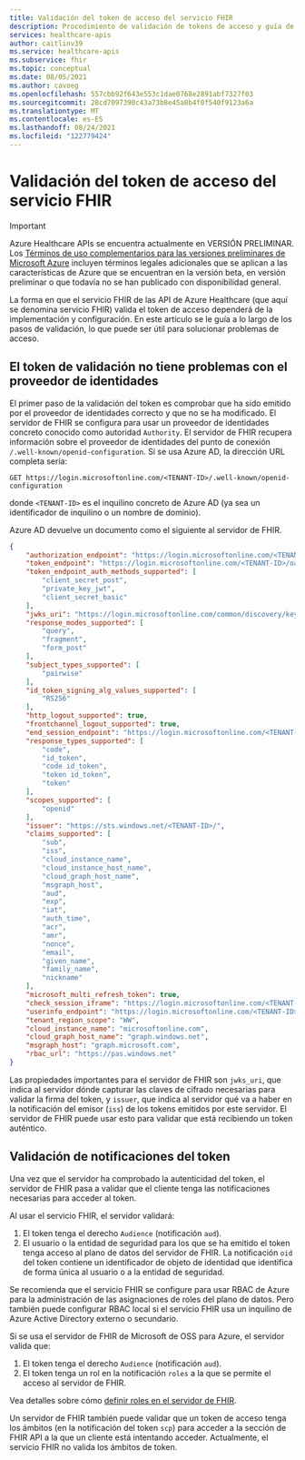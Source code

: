 ```yaml
---
title: Validación del token de acceso del servicio FHIR
description: Procedimiento de validación de tokens de acceso y guía de solución de problemas para el servicio FHIR
services: healthcare-apis
author: caitlinv39
ms.service: healthcare-apis
ms.subservice: fhir
ms.topic: conceptual
ms.date: 08/05/2021
ms.author: cavoeg
ms.openlocfilehash: 557cbb92f643e553c1dae0768e2891abf7327f03
ms.sourcegitcommit: 28cd7097390c43a73b8e45a8b4f0f540f9123a6a
ms.translationtype: MT
ms.contentlocale: es-ES
ms.lasthandoff: 08/24/2021
ms.locfileid: "122779424"
---
```

# <a name="fhir-service-access-token-validation"></a>Validación del token de acceso del servicio FHIR

> [!IMPORTANT]
> Azure Healthcare APIs se encuentra actualmente en VERSIÓN PRELIMINAR. Los [Términos de uso complementarios para las versiones preliminares de Microsoft Azure](https://azure.microsoft.com/support/legal/preview-supplemental-terms/) incluyen términos legales adicionales que se aplican a las características de Azure que se encuentran en la versión beta, en versión preliminar o que todavía no se han publicado con disponibilidad general.

La forma en que el servicio FHIR de las API de Azure Healthcare (que aquí se denomina servicio FHIR) valida el token de acceso dependerá de la implementación y configuración. En este artículo se le guía a lo largo de los pasos de validación, lo que puede ser útil para solucionar problemas de acceso.

## <a name="validate-token-has-no-issues-with-identity-provider"></a>El token de validación no tiene problemas con el proveedor de identidades

El primer paso de la validación del token es comprobar que ha sido emitido por el proveedor de identidades correcto y que no se ha modificado. El servidor de FHIR se configura para usar un proveedor de identidades concreto conocido como autoridad `Authority`. El servidor de FHIR recupera información sobre el proveedor de identidades del punto de conexión `/.well-known/openid-configuration`. Si se usa Azure AD, la dirección URL completa sería:

```
GET https://login.microsoftonline.com/<TENANT-ID>/.well-known/openid-configuration
```

donde `<TENANT-ID>` es el inquilino concreto de Azure AD (ya sea un identificador de inquilino o un nombre de dominio).

Azure AD devuelve un documento como el siguiente al servidor de FHIR.

```json
{
    "authorization_endpoint": "https://login.microsoftonline.com/<TENANT-ID>/oauth2/authorize",
    "token_endpoint": "https://login.microsoftonline.com/<TENANT-ID>/oauth2/token",
    "token_endpoint_auth_methods_supported": [
        "client_secret_post",
        "private_key_jwt",
        "client_secret_basic"
    ],
    "jwks_uri": "https://login.microsoftonline.com/common/discovery/keys",
    "response_modes_supported": [
        "query",
        "fragment",
        "form_post"
    ],
    "subject_types_supported": [
        "pairwise"
    ],
    "id_token_signing_alg_values_supported": [
        "RS256"
    ],
    "http_logout_supported": true,
    "frontchannel_logout_supported": true,
    "end_session_endpoint": "https://login.microsoftonline.com/<TENANT-ID>/oauth2/logout",
    "response_types_supported": [
        "code",
        "id_token",
        "code id_token",
        "token id_token",
        "token"
    ],
    "scopes_supported": [
        "openid"
    ],
    "issuer": "https://sts.windows.net/<TENANT-ID>/",
    "claims_supported": [
        "sub",
        "iss",
        "cloud_instance_name",
        "cloud_instance_host_name",
        "cloud_graph_host_name",
        "msgraph_host",
        "aud",
        "exp",
        "iat",
        "auth_time",
        "acr",
        "amr",
        "nonce",
        "email",
        "given_name",
        "family_name",
        "nickname"
    ],
    "microsoft_multi_refresh_token": true,
    "check_session_iframe": "https://login.microsoftonline.com/<TENANT-ID>/oauth2/checksession",
    "userinfo_endpoint": "https://login.microsoftonline.com/<TENANT-ID>/openid/userinfo",
    "tenant_region_scope": "WW",
    "cloud_instance_name": "microsoftonline.com",
    "cloud_graph_host_name": "graph.windows.net",
    "msgraph_host": "graph.microsoft.com",
    "rbac_url": "https://pas.windows.net"
}
``` 
Las propiedades importantes para el servidor de FHIR son `jwks_uri`, que indica al servidor dónde capturar las claves de cifrado necesarias para validar la firma del token, y `issuer`, que indica al servidor qué va a haber en la notificación del emisor (`iss`) de los tokens emitidos por este servidor. El servidor de FHIR puede usar esto para validar que está recibiendo un token auténtico.

## <a name="validate-claims-of-the-token"></a>Validación de notificaciones del token

Una vez que el servidor ha comprobado la autenticidad del token, el servidor de FHIR pasa a validar que el cliente tenga las notificaciones necesarias para acceder al token.

Al usar el servicio FHIR, el servidor validará:

1. El token tenga el derecho `Audience` (notificación `aud`).
1. El usuario o la entidad de seguridad para los que se ha emitido el token tenga acceso al plano de datos del servidor de FHIR. La notificación `oid` del token contiene un identificador de objeto de identidad que identifica de forma única al usuario o a la entidad de seguridad.

Se recomienda que el servicio FHIR se configure para usar RBAC de Azure para la administración de las asignaciones de roles del plano de datos. Pero también puede configurar RBAC local si el servicio FHIR usa un inquilino de Azure Active Directory externo o secundario. 

Si se usa el servidor de FHIR de Microsoft de OSS para Azure, el servidor valida que:

1. El token tenga el derecho `Audience` (notificación `aud`).
1. El token tenga un rol en la notificación `roles` a la que se permite el acceso al servidor de FHIR.

Vea detalles sobre cómo [definir roles en el servidor de FHIR](https://github.com/microsoft/fhir-server/blob/master/docs/Roles.md).

Un servidor de FHIR también puede validar que un token de acceso tenga los ámbitos (en la notificación del token `scp`) para acceder a la sección de FHIR API a la que un cliente está intentando acceder. Actualmente, el servicio FHIR no valida los ámbitos de token.